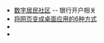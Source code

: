 - [数字居民社区](https://dr.leviding.com/) -- 银行开户相关
- [将网页变成桌面应用的6种方式](https://houjoe.craft.me/sWH6xgs01W3Muz)
-
-